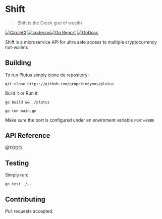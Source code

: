 # Shift

> Shift is the Greek god of wealth

[![CircleCI](https://circleci.com/gh/grupokindynos/plutus.svg?style=svg)](https://circleci.com/gh/grupokindynos/plutus)
[![codecov](https://codecov.io/gh/grupokindynos/plutus/branch/master/graph/badge.svg)](https://codecov.io/gh/grupokindynos/plutus)[![Go Report](https://goreportcard.com/badge/github.com/grupokindynos/plutus)](https://goreportcard.com/report/github.com/grupokindynos/plutus)
[![GoDocs](https://godoc.org/github.com/grupokindynos/plutus?status.svg)](http://godoc.org/github.com/grupokindynos/plutus)

Shift is a microservice API for ultra safe access to multiple cryptocurrency hot-wallets

## Building

To run Plutus simply clone de repository:

```
git clone https://github.com/grupokindynos/plutus
```

Build it or Run it:

```
go build && ./plutus
```

```
go run main.go
```

Make sure the port is configured under en enviroment variable `PORT=8080`

## API Reference

@TODO

## Testing

Simply run:

```
go test ./...
```

## Contributing

Pull requests accepted.
